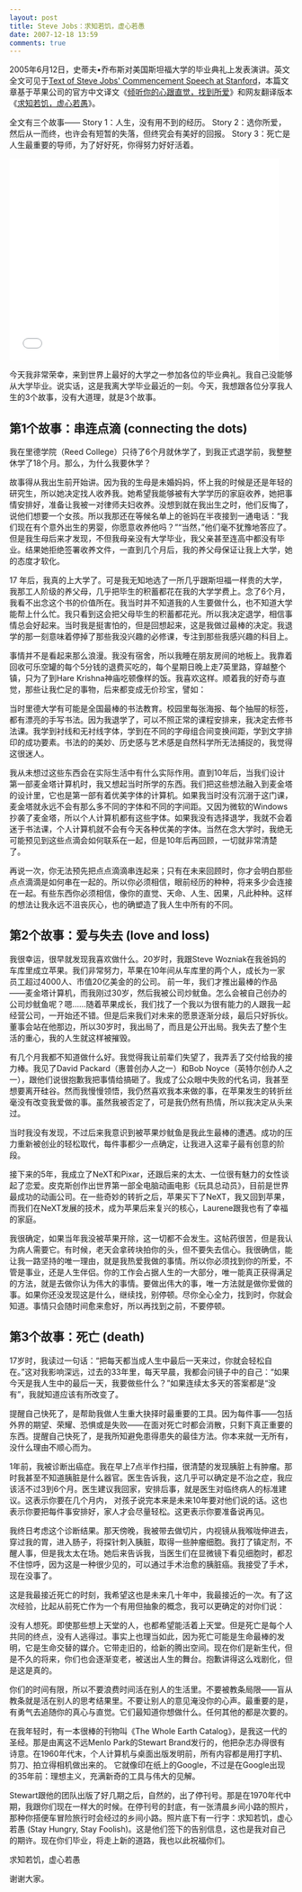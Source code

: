 ```yaml
---
layout: post
title: Steve Jobs：求知若饥，虚心若愚
date: 2007-12-18 13:59
comments: true
---
```

2005年6月12日，史蒂夫•乔布斯对美国斯坦福大学的毕业典礼上发表演讲。英文全文可见于<a href="http://news.stanford.edu/news/2005/june15/jobs-061505">Text of Steve Jobs' Commencement Speech at Stanford</a>，本篇文章基于苹果公司的官方中文译文《<a href="http://www.cheers.com.tw/doc/page.jspx?id=402881e8134e403a01134e4eeb700b67">倾听你的心跟直觉，找到所爱</a>》和网友翻译版本《<a href="http://blog.yam.com/heuss/article/5166213">求知若饥，虚心若愚</a>》。

全文有三个故事——
Story 1：人生，没有用不到的经历。
Story 2：选你所爱，然后从一而终，也许会有短暂的失落，但终究会有美好的回报。
Story 3：死亡是人生最重要的导师，为了好好死，你得努力好好活着。

<iframe width="480" height="360" src="//www.youtube.com/embed/UF8uR6Z6KLc" frameborder="0" allowfullscreen></iframe>

今天我非常荣幸，来到世界上最好的大学之一参加各位的毕业典礼。我自己没能够从大学毕业。说实话，这是我离大学毕业最近的一刻。今天，我想跟各位分享我人生的3个故事，没有大道理，就是3个故事。
<h2>第1个故事：串连点滴 (connecting the dots)</h2>
我在里德学院（Reed College）只待了6个月就休学了，到我正式退学前，我整整休学了18个月。那么，为什么我要休学？

故事得从我出生前开始讲。因为我的生母是未婚妈妈，怀上我的时候是还是年轻的研究生，所以她决定找人收养我。她希望我能够被有大学学历的家庭收养，她把事情安排好，准备让我被一对律师夫妇收养。没想到就在我出生之时，他们反悔了，说他们想要一个女孩。所以我那还在等候名单上的爸妈在半夜接到一通电话：“我们现在有个意外出生的男婴，你愿意收养他吗？”“当然，”他们毫不犹豫地答应了。但是我生母后来才发现，不但我母亲没有大学毕业，我父亲甚至连高中都没有毕业。结果她拒绝签署收养文件，一直到几个月后，我的养父母保证让我上大学，她的态度才软化。

17 年后，我真的上大学了。可是我无知地选了一所几乎跟斯坦福一样贵的大学，我那工人阶级的养父母，几乎把毕生的积蓄都花在我的大学学费上。念了6个月，我看不出念这个书的价值所在。我当时并不知道我的人生要做什么，也不知道大学能帮上什么忙。我只看到这会把父母毕生的积蓄都花光。所以我决定退学，相信事情总会好起来。当时我是挺害怕的，但是回想起来，这是我做过最棒的决定。我退学的那一刻意味着停掉了那些我没兴趣的必修课，专注到那些我感兴趣的科目上。

事情并不是看起来那么浪漫。我没有宿舍，所以我睡在朋友房间的地板上。我靠着回收可乐空罐的每个5分钱的退费买吃的，每个星期日晚上走7英里路，穿越整个镇，只为了到Hare Krishna神庙吃顿像样的饭。我喜欢这样。顺着我的好奇与直觉，那些让我伫足的事物，后来都变成无价珍宝，譬如：

当时里德大学有可能是全国最棒的书法教育。校园里每张海报、每个抽屉的标签，都有漂亮的手写书法。因为我退学了，可以不照正常的课程安排来，我决定去修书法课。我学到衬线和无衬线字体，学到在不同的字母组合间变换间距，学到文字排印的成功要素。书法的的美妙、历史感与艺术感是自然科学所无法捕捉的，我觉得这很迷人。

我从未想过这些东西会在实际生活中有什么实际作用。直到10年后，当我们设计第一部麦金塔计算机时，我又想起当时所学的东西。我们把这些想法融入到麦金塔的设计里，它也是第一部有着优美字体的计算机。如果我当时没有沉溺于这门课，麦金塔就永远不会有那么多不同的字体和不同的字间距。又因为微软的Windows抄袭了麦金塔，所以个人计算机都有这些字体。如果我没有选择退学，我就不会着迷于书法课，个人计算机就不会有今天各种优美的字体。当然在念大学时，我绝无可能预见到这些点滴会如何联系在一起，但是10年后再回顾，一切就非常清楚了。

再说一次，你无法预先把点点滴滴串连起来；只有在未来回顾时，你才会明白那些点点滴滴是如何串在一起的。所以你必须相信，眼前经历的种种，将来多少会连接在一起。有些东西你必须相信，像你的直觉、天命、人生、因果，凡此种种。这样的想法让我永远不沮丧灰心，也的确塑造了我人生中所有的不同。
<h2>第2个故事：爱与失去 (love and loss)</h2>
我很幸运，很早就发现我喜欢做什么。20岁时，我跟Steve Wozniak在我爸妈的车库里成立苹果。我们非常努力，苹果在10年间从车库里的两个人，成长为一家员工超过4000人、市值20亿美金的的公司。 前一年，我们才推出最棒的作品——麦金塔计算机，而我刚过30岁，然后我被公司炒鱿鱼。怎么会被自己创办的公司炒鱿鱼呢？嗯……随着苹果成长，我们找了一个我以为很有能力的人跟我一起经营公司，一开始还不错。但是后来我们对未来的愿景逐渐分歧，最后只好拆伙。董事会站在他那边，所以30岁时，我出局了，而且是公开出局。我失去了整个生活的重心，我的人生就这样被摧毁。

有几个月我都不知道做什么好。我觉得我让前辈们失望了，我弄丢了交付给我的接力棒。我见了David Packard（惠普创办人之一）和Bob Noyce（英特尔创办人之一），跟他们说很抱歉我把事情给搞砸了。我成了公众眼中失败的代名词，我甚至想要离开硅谷。然而我慢慢领悟，我仍然喜欢我本来做的事，在苹果发生的转折丝毫没有改变我爱做的事。虽然我被否定了，可是我仍然有热情，所以我决定从头来过。

当时我没有发现，不过后来我意识到被苹果炒鱿鱼是我此生最棒的遭遇。成功的压力重新被创业的轻松取代，每件事都少一点确定，让我进入这辈子最有创意的阶段。

接下来的5年，我成立了NeXT和Pixar，还跟后来的太太、一位很有魅力的女性谈起了恋爱。皮克斯创作出世界第一部全电脑动画电影《玩具总动员》，目前是世界最成功的动画公司。在一些奇妙的转折之后，苹果买下了NeXT，我又回到苹果，而我们在NeXT发展的技术，成为苹果后来复兴的核心，Laurene跟我也有了幸福的家庭。

我很确定，如果当年我没被苹果开除，这一切都不会发生。这帖药很苦，但是我认为病人需要它。有时候，老天会拿砖块拍你的头，但不要失去信心。我很确信，能让我一路坚持的唯一理由，就是我热爱我做的事情。所以你必须找到你的所爱，不管是事业，还是人生伴侣。你的工作会占据人生的一大部分，唯一能真正获得满足的方法，就是去做你认为伟大的事情。要做出伟大的事，唯一方法就是做你爱做的事。如果你还没发现这是什么，继续找，别停顿。尽你全心全力，找到时，你就会知道。事情只会随时间愈来愈好，所以再找到之前，不要停顿。
<h2>第3个故事：死亡 (death)</h2>
17岁时，我读过一句话：“把每天都当成人生中最后一天来过，你就会轻松自在。”这对我影响深远，过去的33年里，每天早晨，我都会问镜子中的自己：“如果今天是我人生中的最后一天，我要做些什么？”如果连续太多天的答案都是“没有”，我就知道应该有所改变了。

提醒自己快死了，是帮助我做人生重大抉择时最重要的工具。因为每件事——包括外界的期望、荣耀、恐惧或是失败——在面对死亡时都会消散，只剩下真正重要的东西。提醒自己快死了，是我所知避免患得患失的最佳方法。你本来就一无所有，没什么理由不顺心而为。

1年前，我被诊断出癌症。我在早上7点半作扫描，很清楚的发现胰脏上有肿瘤。那时我甚至不知道胰脏是什么器官。医生告诉我，这几乎可以确定是不治之症，我应该活不过3到6个月。医生建议我回家，安排后事，就是医生对临终病人的标准建议。这表示你要在几个月内， 对孩子说完本来是未来10年要对他们说的话。这也表示你要把每件事安排好，家人才会尽量轻松。这更表示你要准备说再见。

我终日考虑这个诊断结果。那天傍晚，我被带去做切片，内视镜从我喉咙伸进去，穿过我的胃，进入肠子，将探针刺入胰脏，取得一些肿瘤细胞。我打了镇定剂，不醒人事，但是我太太在场。她后来告诉我，当医生们在显微镜下看见细胞时，都忍不住惊呼，因为这是一种很少见的，可以通过手术治愈的胰脏癌。我接受了手术，现在没事了。

这是我最接近死亡的时刻，我希望这也是未来几十年中，我最接近的一次。有了这次经验，比起从前死亡作为一个有用但抽象的概念，我可以更确定的对你们说：

没有人想死。即使那些想上天堂的人，也都希望能活着上天堂。但是死亡是每个人共同的终点，没有人逃得过。事实上也理当如此，因为死亡可能是生命最棒的发明，它是生命交替的媒介。它带走旧的，给新的腾出空间。现在你们是新生代，但是不久的将来，你们也会逐渐变老，被送出人生的舞台。抱歉讲得这么戏剧化，但是这是真的。

你们的时间有限，所以不要浪费时间活在别人的生活里。不要被教条局限——盲从教条就是活在别人的思考结果里。不要让别人的意见淹没你的心声。最重要的是，有勇气去追随你的真心与直觉。它们最知道你想做什么。任何其他的都是次要的。

在我年轻时，有一本很棒的刊物叫《The Whole Earth Catalog》，是我这一代的圣经。那是由离这不远Menlo Park的Stewart Brand发行的，他把杂志办得很有诗意。在1960年代末，个人计算机与桌面出版发明前，所有内容都是用打字机、剪刀、拍立得相机做出来的。 它就像印在纸上的Google，不过是在Google出现的35年前：理想主义，充满新奇的工具与伟大的见解。

Stewart跟他的团队出版了好几期之后，自然的，出了停刊号。那是在1970年代中期，我跟你们现在一样大的时候。在停刊号的封底，有一张清晨乡间小路的照片，那种你搭便车冒险旅行时会经过的乡间小路。照片底下有一行字：求知若饥，虚心若愚 (Stay Hungry, Stay Foolish)。这是他们签下的告别信息，这也是我对自己的期许。现在你们毕业，将走上新的道路，我也以此祝福你们。

求知若饥，虚心若愚

谢谢大家。
